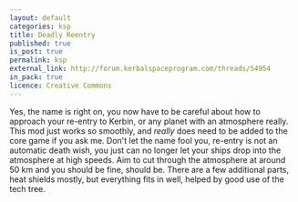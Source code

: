```yaml
---
layout: default
categories: ksp
title: Deadly Reentry
published: true
is_post: true
permalink: ksp
external_link: http://forum.kerbalspaceprogram.com/threads/54954
in_pack: true
licence: Creative Commons
---
```


Yes, the name is right on, you now have to be careful about how to approach your re-entry to Kerbin, or any planet with an atmosphere really. 
This mod just works so smoothly, and *really* does need to be added to the core game  if you ask me. 
Don't let the name fool you, re-entry is not an automatic death wish, you just can no longer let your ships drop into the atmosphere at high speeds. 
Aim to cut through the atmosphere at around 50 km and you should be fine, should be.
There are a few additional parts, heat shields mostly, but everything fits in well, helped by good use of the tech tree. 